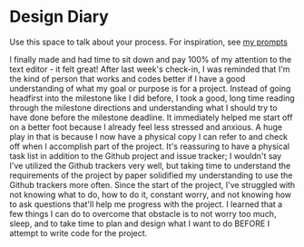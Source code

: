 # Design Diary
Use this space to talk about your process.  For inspiration, see [my prompts](../../../docs/sample_reflection.md) 

I finally made and had time to sit down and pay 100% of my attention to the text editor - it
felt great! After last week's check-in, I was reminded that I'm the kind of person that works 
and codes better if I have a good understanding of what my goal or purpose is for a project. 
Instead of going headfirst into the milestone like I did before, I took a good, long time reading 
through the milestone directions and understanding what I should try to have done before the 
milestone deadline. It immediately helped me start off on a better foot because I already feel 
less stressed and anxious. A huge play in that is because I now have a physical copy I can refer 
to and check off when I accomplish part of the project. It's reassuring to have a physical task 
list in addition to the Github project and issue tracker; I wouldn't say I've utilized the Github
trackers very well, but taking time to understand the requirements of the project by paper solidified 
my understanding to use the Github trackers more often. 
Since the start of the project, I've struggled with not knowing what to do, how to do it, constant
worry, and not knowing how to ask questions that'll help me progress with the project. I learned that
a few things I can do to overcome that obstacle is to not worry too much, sleep, and to take time to 
plan and design what I want to do BEFORE I attempt to write code for the project. 